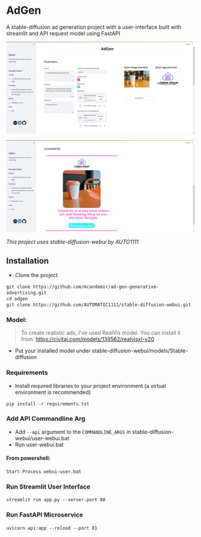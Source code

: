 # AdGen
A stable-diffusion ad generation project with a user-interface built with streamlit and API request model using FastAPI

![Alt text](previewimg/image-1.png)

![Alt text](previewimg/image.png)

_This project uses stable-diffusion-webui by AUTO1111_

## Installation
- Clone the project

```shell
git clone https://github.com/mcandemir/ad-gen-generative-advertising.git
cd adgen
git clone https://github.com/AUTOMATIC1111/stable-diffusion-webui.git
```

### Model:

> To create realistic ads, I've used RealVis model. You can install it from:
https://civitai.com/models/139562/realvisxl-v20
- Put your installed model under stable-diffusion-webui/models/Stable-diffusion


### Requirements
- Install required libraries to your project environment (a virtual environment is recommended)

```shell
pip install -r requirements.txt
```

### Add API Commandline Arg
- Add `--api` argument to the `COMMANDLINE_ARGS` in stable-diffusion-webui/user-webui.bat
- Run user-webui.bat

#### From powershell:
```shell
Start-Process webui-user.bat
```


### Run Streamlit User Interface

```shell
streamlit run app.py --server.port 80
```

### Run FastAPI Microservice
```shell
uvicorn api:app --reload --port 81
```







